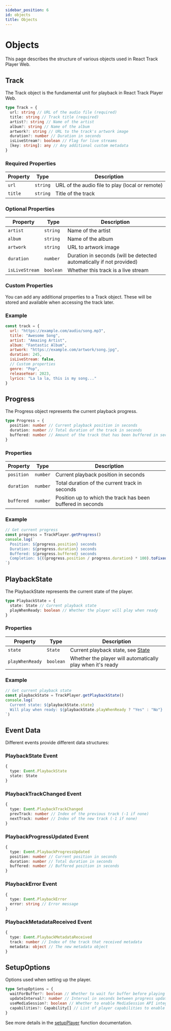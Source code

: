 ```yaml
---
sidebar_position: 6
id: objects
title: Objects
---
```


# Objects

This page describes the structure of various objects used in React Track Player Web.

## Track

The Track object is the fundamental unit for playback in React Track Player Web.

```typescript
type Track = {
  url: string // URL of the audio file (required)
  title: string // Track title (required)
  artist?: string // Name of the artist
  album?: string // Name of the album
  artwork?: string // URL to the track's artwork image
  duration?: number // Duration in seconds
  isLiveStream?: boolean // Flag for live streams
  [key: string]: any // Any additional custom metadata
}
```

### Required Properties

| Property | Type     | Description                                     |
| -------- | -------- | ----------------------------------------------- |
| `url`    | `string` | URL of the audio file to play (local or remote) |
| `title`  | `string` | Title of the track                              |

### Optional Properties

| Property       | Type      | Description                                                          |
| -------------- | --------- | -------------------------------------------------------------------- |
| `artist`       | `string`  | Name of the artist                                                   |
| `album`        | `string`  | Name of the album                                                    |
| `artwork`      | `string`  | URL to artwork image                                                 |
| `duration`     | `number`  | Duration in seconds (will be detected automatically if not provided) |
| `isLiveStream` | `boolean` | Whether this track is a live stream                                  |

### Custom Properties

You can add any additional properties to a Track object. These will be stored and available when
accessing the track later.

### Example

```javascript
const track = {
  url: "https://example.com/audio/song.mp3",
  title: "Awesome Song",
  artist: "Amazing Artist",
  album: "Fantastic Album",
  artwork: "https://example.com/artwork/song.jpg",
  duration: 245,
  isLiveStream: false,
  // Custom properties
  genre: "Pop",
  releaseYear: 2023,
  lyrics: "La la la, this is my song..."
}
```

## Progress

The Progress object represents the current playback progress.

```typescript
type Progress = {
  position: number // Current playback position in seconds
  duration: number // Total duration of the track in seconds
  buffered: number // Amount of the track that has been buffered in seconds
}
```

### Properties

| Property   | Type     | Description                                                 |
| ---------- | -------- | ----------------------------------------------------------- |
| `position` | `number` | Current playback position in seconds                        |
| `duration` | `number` | Total duration of the current track in seconds              |
| `buffered` | `number` | Position up to which the track has been buffered in seconds |

### Example

```javascript
// Get current progress
const progress = TrackPlayer.getProgress()
console.log(`
  Position: ${progress.position} seconds
  Duration: ${progress.duration} seconds
  Buffered: ${progress.buffered} seconds
  Completion: ${((progress.position / progress.duration) * 100).toFixed(2)}%
`)
```

## PlaybackState

The PlaybackState represents the current state of the player.

```typescript
type PlaybackState = {
  state: State // Current playback state
  playWhenReady: boolean // Whether the player will play when ready
}
```

### Properties

| Property        | Type      | Description                                                |
| --------------- | --------- | ---------------------------------------------------------- |
| `state`         | `State`   | Current playback state, see [State](./constants#state)     |
| `playWhenReady` | `boolean` | Whether the player will automatically play when it's ready |

### Example

```javascript
// Get current playback state
const playbackState = TrackPlayer.getPlaybackState()
console.log(`
  Current state: ${playbackState.state}
  Will play when ready: ${playbackState.playWhenReady ? "Yes" : "No"}
`)
```

## Event Data

Different events provide different data structures:

### PlaybackState Event

```typescript
{
  type: Event.PlaybackState
  state: State
}
```

### PlaybackTrackChanged Event

```typescript
{
  type: Event.PlaybackTrackChanged
  prevTrack: number // Index of the previous track (-1 if none)
  nextTrack: number // Index of the new track (-1 if none)
}
```

### PlaybackProgressUpdated Event

```typescript
{
  type: Event.PlaybackProgressUpdated
  position: number // Current position in seconds
  duration: number // Total duration in seconds
  buffered: number // Buffered position in seconds
}
```

### PlaybackError Event

```typescript
{
  type: Event.PlaybackError
  error: string // Error message
}
```

### PlaybackMetadataReceived Event

```typescript
{
  type: Event.PlaybackMetadataReceived
  track: number // Index of the track that received metadata
  metadata: object // The new metadata object
}
```

## SetupOptions

Options used when setting up the player.

```typescript
type SetupOptions = {
  waitForBuffer?: boolean // Whether to wait for buffer before playing
  updateInterval?: number // Interval in seconds between progress updates
  useMediaSession?: boolean // Whether to enable MediaSession API integration
  capabilities?: Capability[] // List of player capabilities to enable
}
```

See more details in the [setupPlayer](./functions/lifecycle#setupplayer) function documentation.
